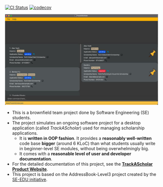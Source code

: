 [![CI Status](https://github.com/AY2223S1-CS2103T-W10-3/tp/actions/workflows/gradle.yml/badge.svg)](https://github.com/AY2223S1-CS2103T-W10-3/tp/actions/workflows/gradle.yml)
[![codecov](https://codecov.io/gh/AY2223S1-CS2103T-W10-3/tp/branch/master/graphs/badge.svg)](https://app.codecov.io/gh/AY2223S1-CS2103T-W10-3/tp)

![Ui](docs/images/Ui.png)

* This is a brownfield team project done by Software Engineering (SE) students.
* The project simulates an ongoing software project for a desktop application (called _TrackAScholar_) used for managing scholarship applications.
  * It is **written in OOP fashion**. It provides a **reasonably well-written** code base **bigger** (around 6 KLoC) than what students usually write in beginner-level SE modules, without being overwhelmingly big.
  * It comes with a **reasonable level of user and developer documentation**.
* For the detailed documentation of this project, see the **[TrackAScholar Product Website](https://se-education.org/addressbook-level3)**.
* This project is based on the AddressBook-Level3 project created by the [SE-EDU initiative](https://se-education.org/).
